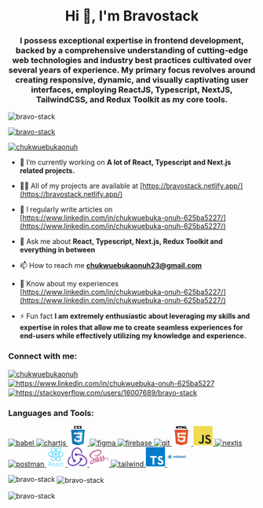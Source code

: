 <h1 align="center">Hi 👋, I'm Bravostack</h1>
<h3 align="center">I possess exceptional expertise in frontend development, backed by a comprehensive understanding of cutting-edge web technologies and industry best practices cultivated over several years of experience. My primary focus revolves around creating responsive, dynamic, and visually captivating user interfaces, employing ReactJS, Typescript, NextJS, TailwindCSS, and Redux Toolkit as my core tools.</h3>

<p align="left"> <img src="https://komarev.com/ghpvc/?username=bravo-stack&label=Profile%20views&color=0e75b6&style=flat" alt="bravo-stack" /> </p>

<p align="left"> <a href="https://github.com/ryo-ma/github-profile-trophy"><img src="https://github-profile-trophy.vercel.app/?username=bravo-stack" alt="bravo-stack" /></a> </p>

<p align="left"> <a href="https://twitter.com/chukwuebukaonuh" target="blank"><img src="https://img.shields.io/twitter/follow/chukwuebukaonuh?logo=twitter&style=for-the-badge" alt="chukwuebukaonuh" /></a> </p>

- 🔭 I’m currently working on **A lot of React, Typescript and Next.js related projects.**

- 👨‍💻 All of my projects are available at [https://bravostack.netlify.app/](https://bravostack.netlify.app/)

- 📝 I regularly write articles on [https://www.linkedin.com/in/chukwuebuka-onuh-625ba5227/](https://www.linkedin.com/in/chukwuebuka-onuh-625ba5227/)

- 💬 Ask me about **React, Typescript, Next.js, Redux Toolkit and everything in between**

- 📫 How to reach me **chukwuebukaonuh23@gmail.com**

- 📄 Know about my experiences [https://www.linkedin.com/in/chukwuebuka-onuh-625ba5227/](https://www.linkedin.com/in/chukwuebuka-onuh-625ba5227/)

- ⚡ Fun fact **I am extremely enthusiastic about leveraging my skills and expertise in roles that allow me to create seamless experiences for end-users while effectively utilizing my knowledge and experience.**

<h3 align="left">Connect with me:</h3>
<p align="left">
<a href="https://twitter.com/chukwuebukaonuh" target="blank"><img align="center" src="https://raw.githubusercontent.com/rahuldkjain/github-profile-readme-generator/master/src/images/icons/Social/twitter.svg" alt="chukwuebukaonuh" height="30" width="40" /></a>
<a href="https://linkedin.com/in/https://www.linkedin.com/in/chukwuebuka-onuh-625ba5227" target="blank"><img align="center" src="https://raw.githubusercontent.com/rahuldkjain/github-profile-readme-generator/master/src/images/icons/Social/linked-in-alt.svg" alt="https://www.linkedin.com/in/chukwuebuka-onuh-625ba5227" height="30" width="40" /></a>
<a href="https://stackoverflow.com/users/https://stackoverflow.com/users/16007689/bravo-stack" target="blank"><img align="center" src="https://raw.githubusercontent.com/rahuldkjain/github-profile-readme-generator/master/src/images/icons/Social/stack-overflow.svg" alt="https://stackoverflow.com/users/16007689/bravo-stack" height="30" width="40" /></a>
</p>

<h3 align="left">Languages and Tools:</h3>
<p align="left"> <a href="https://babeljs.io/" target="_blank" rel="noreferrer"> <img src="https://www.vectorlogo.zone/logos/babeljs/babeljs-icon.svg" alt="babel" width="40" height="40"/> </a> <a href="https://www.chartjs.org" target="_blank" rel="noreferrer"> <img src="https://www.chartjs.org/media/logo-title.svg" alt="chartjs" width="40" height="40"/> </a> <a href="https://www.w3schools.com/css/" target="_blank" rel="noreferrer"> <img src="https://raw.githubusercontent.com/devicons/devicon/master/icons/css3/css3-original-wordmark.svg" alt="css3" width="40" height="40"/> </a> <a href="https://www.figma.com/" target="_blank" rel="noreferrer"> <img src="https://www.vectorlogo.zone/logos/figma/figma-icon.svg" alt="figma" width="40" height="40"/> </a> <a href="https://firebase.google.com/" target="_blank" rel="noreferrer"> <img src="https://www.vectorlogo.zone/logos/firebase/firebase-icon.svg" alt="firebase" width="40" height="40"/> </a> <a href="https://git-scm.com/" target="_blank" rel="noreferrer"> <img src="https://www.vectorlogo.zone/logos/git-scm/git-scm-icon.svg" alt="git" width="40" height="40"/> </a> <a href="https://www.w3.org/html/" target="_blank" rel="noreferrer"> <img src="https://raw.githubusercontent.com/devicons/devicon/master/icons/html5/html5-original-wordmark.svg" alt="html5" width="40" height="40"/> </a> <a href="https://developer.mozilla.org/en-US/docs/Web/JavaScript" target="_blank" rel="noreferrer"> <img src="https://raw.githubusercontent.com/devicons/devicon/master/icons/javascript/javascript-original.svg" alt="javascript" width="40" height="40"/> </a><a href="https://nextjs.org/" target="_blank" rel="noreferrer"> <img src="https://cdn.worldvectorlogo.com/logos/nextjs-2.svg" alt="nextjs" width="40" height="40"/> </a> <a href="https://postman.com" target="_blank" rel="noreferrer"> <img src="https://www.vectorlogo.zone/logos/getpostman/getpostman-icon.svg" alt="postman" width="40" height="40"/> </a> <a href="https://reactjs.org/" target="_blank" rel="noreferrer"> <img src="https://raw.githubusercontent.com/devicons/devicon/master/icons/react/react-original-wordmark.svg" alt="react" width="40" height="40"/> </a> <a href="https://redux.js.org" target="_blank" rel="noreferrer"> <img src="https://raw.githubusercontent.com/devicons/devicon/master/icons/redux/redux-original.svg" alt="redux" width="40" height="40"/> </a> <a href="https://sass-lang.com" target="_blank" rel="noreferrer"> <img src="https://raw.githubusercontent.com/devicons/devicon/master/icons/sass/sass-original.svg" alt="sass" width="40" height="40"/> </a> <a href="https://tailwindcss.com/" target="_blank" rel="noreferrer"> <img src="https://www.vectorlogo.zone/logos/tailwindcss/tailwindcss-icon.svg" alt="tailwind" width="40" height="40"/> </a> <a href="https://www.typescriptlang.org/" target="_blank" rel="noreferrer"> <img src="https://raw.githubusercontent.com/devicons/devicon/master/icons/typescript/typescript-original.svg" alt="typescript" width="40" height="40"/> </a> <a href="https://webpack.js.org" target="_blank" rel="noreferrer"> <img src="https://raw.githubusercontent.com/devicons/devicon/d00d0969292a6569d45b06d3f350f463a0107b0d/icons/webpack/webpack-original-wordmark.svg" alt="webpack" width="40" height="40"/> </a> </p>

<p><img align="left" src="https://github-readme-stats.vercel.app/api/top-langs?username=bravo-stack&show_icons=true&locale=en&layout=compact" alt="bravo-stack" /></p>

<p>&nbsp;<img align="center" src="https://github-readme-stats.vercel.app/api?username=bravo-stack&show_icons=true&locale=en" alt="bravo-stack" /></p>

<p><img align="center" src="https://github-readme-streak-stats.herokuapp.com/?user=bravo-stack&" alt="bravo-stack" /></p>
